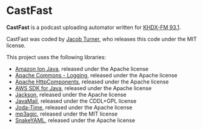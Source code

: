# CastFast
**CastFast** is a podcast uploading automator written for [KHDX-FM 93.1](http://khdx.fm). 

CastFast was coded by [Jacob Turner](http://jacobturner.me), who releases this code under the MIT license.

This project uses the following libraries:
* [Amazon Ion Java](http://github.com/amznlabs/ion-java), released under the Apache license
* [Apache Commons - Logging](http://commons.apache.org/proper/commons-logging), released under the Apache license
* [Apache HttpComponents](http://hc.apache.org), released under the Apache license
* [AWS SDK for Java](http://aws.amazon.com/sdk-for-java), released under the Apache license
* [Jackson](http://github.com/FasterXML/jackson), released under the Apache license
* [JavaMail](http://java.net/projects/javamail), released under the CDDL+GPL license
* [Joda-Time](http://joda.org/joda-time), released under the Apache license
* [mp3agic](http://github.com/mpatric/mp3agic), released under the MIT license
* [SnakeYAML](http://bitbucket.org/asomov/snakeyaml), released under the Apache license
